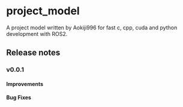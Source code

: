 # project_model

A project model written by Aokiji996 for fast c, cpp, cuda and python development with ROS2.

## Release notes

### v0.0.1 

#### Improvements

#### Bug Fixes